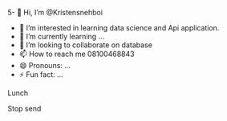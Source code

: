 5- 👋 Hi, I’m @Kristensnehboi
- 👀 I’m interested in learning data science and Api application.
- 🌱 I’m currently learning ...
- 💞️ I’m looking to collaborate on database 
- 📫 How to reach me 08100468843
- 😄 Pronouns: ...
- ⚡ Fun fact: ...

<!---
Kristensnehboi/Kristensnehboi is a ✨ special ✨ repository because its `README.md` (this file) appears on your GitHub profile.
You can click the Preview link to take a look at your changes.
---> Lunch
Stop
send

